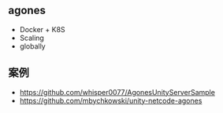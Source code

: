## agones

- Docker + K8S
- Scaling
- globally

## 案例
- https://github.com/whisper0077/AgonesUnityServerSample
- https://github.com/mbychkowski/unity-netcode-agones